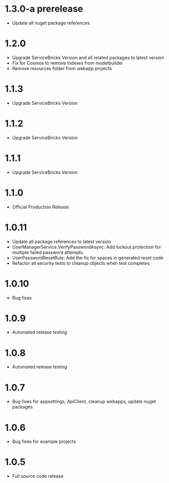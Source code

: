 # 1.3.0-a prerelease
- Update all nuget package references

# 1.2.0
- Upgrade ServiceBricks Version and all related packages to latest version
- Fix for Cosmos to remove indexes from modelbuilder
- Remove resources folder from webapp projects

# 1.1.3
- Upgrade ServiceBricks Version

# 1.1.2
- Upgrade ServiceBricks Version

# 1.1.1
- Upgrade ServiceBricks Version

# 1.1.0
- Official Production Release

# 1.0.11
- Update all package references to latest version
- UserManagerService.VerifyPasswordAsync: Add lockout protection for multiple failed password attempts.
- UserPasswordResetRule: Add the fix for spaces in generated reset code
- Refactor all security tests to cleanup objects when test completes

# 1.0.10
- Bug fixes

# 1.0.9
- Automated release testing

# 1.0.8
- Automated release testing

# 1.0.7
- Bug fixes for appsettings, ApiClient, cleanup webapps, update nuget packages

# 1.0.6
- Bug fixes for example projects

# 1.0.5
- Full source code release



